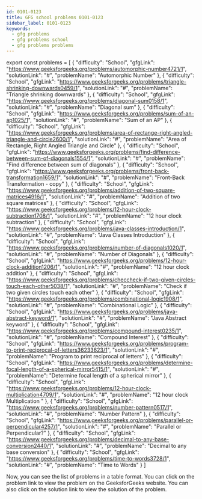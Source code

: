 ```yaml
---
id: 0101-0123
title: GFG school problems 0101-0123
sidebar_label: 0101-0123
keywords:
  - gfg problems
  - gfg problems school
  - gfg problems problems
---
```


export const problems = [
{
"difficulty": "School",
"gfgLink": "https://www.geeksforgeeks.org/problems/automorphic-number4721/1",
"solutionLink": "#",
"problemName": "Automorphic Number"
},
{
"difficulty": "School",
"gfgLink": "https://www.geeksforgeeks.org/problems/triangle-shrinking-downwards0459/1",
"solutionLink": "#",
"problemName": "Triangle shrinking downwards"
},
{
"difficulty": "School",
"gfgLink": "https://www.geeksforgeeks.org/problems/diagonal-sum0158/1",
"solutionLink": "#",
"problemName": "Diagonal sum"
},
{
"difficulty": "School",
"gfgLink": "https://www.geeksforgeeks.org/problems/sum-of-an-ap1025/1",
"solutionLink": "#",
"problemName": "Sum of an AP"
},
{
"difficulty": "School",
"gfgLink": "https://www.geeksforgeeks.org/problems/area-of-rectange-right-angled-triangle-and-circle2600/1",
"solutionLink": "#",
"problemName": "Area of Rectangle, Right Angled Triangle and Circle"
},
{
"difficulty": "School",
"gfgLink": "https://www.geeksforgeeks.org/problems/find-difference-between-sum-of-diagonals1554/1",
"solutionLink": "#",
"problemName": "Find difference between sum of diagonals"
},
{
"difficulty": "School",
"gfgLink": "https://www.geeksforgeeks.org/problems/front-back-transformation1659/1",
"solutionLink": "#",
"problemName": "Front-Back Transformation - copy"
},
{
"difficulty": "School",
"gfgLink": "https://www.geeksforgeeks.org/problems/addition-of-two-square-matrices4916/1",
"solutionLink": "#",
"problemName": "Addition of two square matrices"
},
{
"difficulty": "School",
"gfgLink": "https://www.geeksforgeeks.org/problems/12-hour-clock-subtraction1708/1",
"solutionLink": "#",
"problemName": "12 hour clock subtraction"
},
{
"difficulty": "School",
"gfgLink": "https://www.geeksforgeeks.org/problems/java-classes-introduction/1",
"solutionLink": "#",
"problemName": "Java Classes Introduction"
},
{
"difficulty": "School",
"gfgLink": "https://www.geeksforgeeks.org/problems/number-of-diagonals1020/1",
"solutionLink": "#",
"problemName": "Number of Diagonals"
},
{
"difficulty": "School",
"gfgLink": "https://www.geeksforgeeks.org/problems/12-hour-clock-addition1206/1",
"solutionLink": "#",
"problemName": "12 hour clock addition"
},
{
"difficulty": "School",
"gfgLink": "https://www.geeksforgeeks.org/problems/checcheck-if-two-given-circles-touch-each-other5038/1",
"solutionLink": "#",
"problemName": "Check if two given circles touch each other"
},
{
"difficulty": "School",
"gfgLink": "https://www.geeksforgeeks.org/problems/combinational-logic1908/1",
"solutionLink": "#",
"problemName": "Combinational Logic"
},
{
"difficulty": "School",
"gfgLink": "https://www.geeksforgeeks.org/problems/java-abstract-keyword/1",
"solutionLink": "#",
"problemName": "Java Abstract keyword"
},
{
"difficulty": "School",
"gfgLink": "https://www.geeksforgeeks.org/problems/compound-interest0235/1",
"solutionLink": "#",
"problemName": "Compound Interest"
},
{
"difficulty": "School",
"gfgLink": "https://www.geeksforgeeks.org/problems/program-to-print-reciprocal-of-letters36233623/1",
"solutionLink": "#",
"problemName": "Program to print reciprocal of letters"
},
{
"difficulty": "School",
"gfgLink": "https://www.geeksforgeeks.org/problems/determine-focal-length-of-a-spherical-mirror5415/1",
"solutionLink": "#",
"problemName": "Determine focal length of a spherical mirror"
},
{
"difficulty": "School",
"gfgLink": "https://www.geeksforgeeks.org/problems/12-hour-clock-multiplication4709/1",
"solutionLink": "#",
"problemName": "12 hour clock Multiplication "
},
{
"difficulty": "School",
"gfgLink": "https://www.geeksforgeeks.org/problems/number-pattern0517/1",
"solutionLink": "#",
"problemName": "Number Pattern"
},
{
"difficulty": "School",
"gfgLink": "https://www.geeksforgeeks.org/problems/parallel-or-perpendicular4257/1",
"solutionLink": "#",
"problemName": "Parallel or Perpendicular?"
},
{
"difficulty": "School",
"gfgLink": "https://www.geeksforgeeks.org/problems/decimal-to-any-base-conversion2440/1",
"solutionLink": "#",
"problemName": "Decimal to any base conversion"
},
{
"difficulty": "School",
"gfgLink": "https://www.geeksforgeeks.org/problems/time-to-words3728/1",
"solutionLink": "#",
"problemName": "Time to Words"
}
]

<Table 
    title=""
    data={problems}
    isSorted={false}
    collectionLink="https://www.geeksforgeeks.org/"
/>

Now, you can see the list of problems in a table format. You can click on the problem link to view the problem on the GeeksforGeeks website. You can also click on the solution link to view the solution of the problem.
